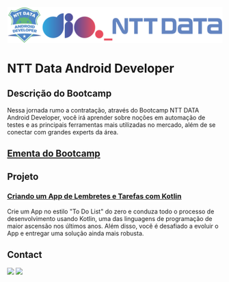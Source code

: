<img alt="logo Bootcamp Carrefour Android Developer" src="https://github.com/joaomhernandes/DIO_Activities/blob/main/Assets/NTTDataAndroidDeveloper.svg" style="width: 30%, height: auto, margin-left: auto, margin-left: auto" />

# NTT Data Android Developer

## Descrição do Bootcamp

Nessa jornada rumo a contratação, através do Bootcamp NTT DATA Android Developer, você irá aprender sobre noções em automação de testes e as principais ferramentas mais utilizadas no mercado, além de se conectar com grandes experts da área.

## [Ementa do Bootcamp](https://github.com/joaomhernandes/DIO_Activities/blob/main/Assets/ementaNTTDataAndroidDeveloper.md)

## Projeto

### [Criando um App de Lembretes e Tarefas com Kotlin](https://github.com/joaomhernandes/DigitalInnovationOne/tree/main/To%20Do%20List)

Crie um App no estilo "To Do List" do zero e conduza todo o processo de desenvolvimento usando Kotlin, uma das linguagens de programação de maior ascensão nos últimos anos. Além disso, você é desafiado a evoluir o App e entregar uma solução ainda mais robusta.



## Contact

<a href="https://www.linkedin.com/in/joão-maurício-hernandes-carrenho/" target="_blank"><img src="https://img.shields.io/badge/-LinkedIn-%230077B5?style=for-the-badge&logo=linkedin&logoColor=white" target="_blank"></a> <a href="https://github.com/joaomhernandes" target="_blank"><img src="https://img.shields.io/github/followers/joaomhernandes?label=Joaomhernandes&style=for-the-badge" target="_blank"></a> 